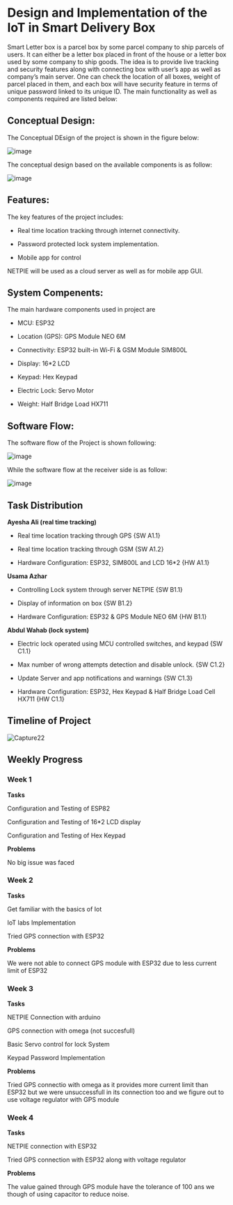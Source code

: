 # Design and Implementation of the IoT in Smart Delivery Box #

Smart Letter box is a parcel box by some parcel company to ship parcels of users. It can either be a letter box placed in front of the house or a letter box used by some company to ship goods. The idea is to provide live tracking and security features along with connecting box with user’s app as well as company’s main server. One can check the location of all boxes, weight of parcel placed in them, and each box will have security feature in terms of unique password linked to its unique ID. The main functionality as well as components required are listed below:

## Conceptual Design: ##

The Conceptual DEsign of the project is shown in the figure below:

![image](https://user-images.githubusercontent.com/100766772/158037560-96014433-83dc-48c6-b398-9446f60d45cd.png)

The conceptual design based on the available components is as follow:

![image](https://user-images.githubusercontent.com/100766772/158037634-5eda56de-da57-4891-90a1-5c8977086eca.png)

## Features: ##

The key features of the project includes:

- Real time location tracking through internet connectivity.

- Password protected lock system implementation.

- Mobile app for control 

NETPIE will be used as a cloud server as well as for mobile app GUI.

## System Compenents: ##

The main hardware components used in project are

- MCU: ESP32 
 
- Location (GPS): GPS Module NEO 6M 
 
- Connectivity: ESP32 built-in Wi-Fi & GSM Module SIM800L
 
- Display: 16*2 LCD

- Keypad: Hex Keypad 
 
- Electric Lock: Servo Motor 
 
- Weight: Half Bridge Load HX711 
 
## Software Flow: ##

The software flow of the Project is shown following:

![image](https://user-images.githubusercontent.com/100766772/158037506-70935154-fb8e-4f35-b959-eacff436c228.png)

While the software flow at the receiver side is as follow:

![image](https://user-images.githubusercontent.com/100766772/158037520-d6427623-2e90-489e-9fc5-155297fd33e1.png)

## Task Distribution ##

**Ayesha Ali (real time tracking)**

- Real time location tracking through GPS {SW A1.1} 

- Real time location tracking through GSM  {SW A1.2}

- Hardware Configuration: ESP32, SIM800L and LCD 16*2 {HW A1.1}

**Usama Azhar** 

- Controlling Lock system through server NETPIE {SW B1.1}

- Display of information on box {SW B1.2}

- Hardware Configuration: ESP32 & GPS Module NEO 6M {HW B1.1}

**Abdul Wahab (lock system)**

- Electric lock operated using MCU controlled switches, and keypad  {SW C1.1}

- Max number of wrong attempts detection and disable unlock. {SW C1.2}

- Update Server and app notifications and warnings {SW C1.3}

- Hardware Configuration: ESP32, Hex Keypad & Half Bridge Load Cell HX711 {HW C1.1}


## Timeline of Project ##

![Capture22](https://user-images.githubusercontent.com/76215573/161130336-5ec5b7e0-420c-4949-af2d-657fee118388.JPG)


## Weekly Progress ##

### Week 1 ###

**Tasks**

Configuration and Testing of ESP82

Configuration and Testing of 16*2 LCD display

Configuration and Testing of Hex Keypad

**Problems**

No big issue was faced

### Week 2 ###

**Tasks**

Get familiar with the basics of Iot

IoT labs Implementation

Tried GPS connection with ESP32 

**Problems**

We were not able to connect GPS module with ESP32 due to less current limit of ESP32

### Week 3 ###

**Tasks**

NETPIE Connection with arduino

GPS connection with omega (not succesfull)

Basic Servo control for lock System

Keypad Password Implementation

**Problems**

Tried GPS connectio with omega as it provides more current limit than ESP32 but we were unsuccessfull in its connection too and we figure out to use voltage regulator with GPS module 

### Week 4 ###

**Tasks**

NETPIE connection with ESP32

Tried GPS connection with ESP32 along with voltage regulator 

**Problems**

The value gained through GPS module have the tolerance of 100 ans we though of using capacitor to reduce noise.
